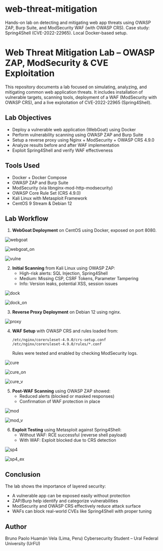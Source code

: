 # web-threat-mitigation
Hands-on lab on detecting and mitigating web app threats using OWASP ZAP, Burp Suite, and ModSecurity WAF (with OWASP CRS). Case study: Spring4Shell (CVE-2022-22965). Local Docker-based setup.

# Web Threat Mitigation Lab – OWASP ZAP, ModSecurity & CVE Exploitation

This repository documents a lab focused on simulating, analyzing, and mitigating common web application threats. It includes installation of vulnerable targets, scanning tools, deployment of a WAF (ModSecurity with OWASP CRS), and a live exploitation of CVE-2022-22965 (Spring4Shell).

## Lab Objectives

- Deploy a vulnerable web application (WebGoat) using Docker
- Perform vulnerability scanning using OWASP ZAP and Burp Suite
- Setup a reverse proxy using Nginx + ModSecurity + OWASP CRS 4.9.0
- Analyze results before and after WAF implementation
- Exploit Spring4Shell and verify WAF effectiveness

## Tools Used

- Docker + Docker Compose
- OWASP ZAP and Burp Suite
- ModSecurity (via libnginx-mod-http-modsecurity)
- OWASP Core Rule Set (CRS 4.9.0)
- Kali Linux with Metasploit Framework
- CentOS 9 Stream & Debian 12

## Lab Workflow

1. **WebGoat Deployment** on CentOS using Docker, exposed on port 8080.

![webgoat](screenshots/debian_webgoat.jpg)

![webgoat_on](screenshots/webgoat_on.jpg)

![vulne](screenshots/site_vulne.jpg)

2. **Initial Scanning** from Kali Linux using OWASP ZAP:
   - High-risk alerts: SQL Injection, Spring4Shell
   - Medium: Missing CSP, CSRF Tokens, Parameter Tampering
   - Info: Version leaks, potential XSS, session issues

![dock](screenshots/docker.jpg)

![dock_on](screenshots/docker_on.jpg)

3. **Reverse Proxy Deployment** on Debian 12 using nginx.

![proxy](screenshots/proxy_webgoat_debian.jpg)

4. **WAF Setup** with OWASP CRS and rules loaded from:
   ```
   /etc/nginx/coreruleset-4.9.0/crs-setup.conf
   /etc/nginx/coreruleset-4.9.0/rules/*.conf
   ```
   Rules were tested and enabled by checking ModSecurity logs.

![cure](screenshots/coreruleset.png)

![cure_on](screenshots/coreruleset_on.png)

![cure_v](screenshots/coreruleset_vuln.png)

5. **Post-WAF Scanning** using OWASP ZAP showed:
   - Reduced alerts (blocked or masked responses)
   - Confirmation of WAF protection in place

![mod](screenshots/modsec.jpg)

![mod_v](screenshots/modsec_vuln.png)

6. **Exploit Testing** using Metasploit against Spring4Shell:
   - Without WAF: RCE successful (reverse shell payload)
   - With WAF: Exploit blocked due to CRS detection

![sp4](screenshots/spring4shell_options.jpg)

![sp4_ex](screenshots/spring4shell_exploit.png)

## Conclusion

The lab shows the importance of layered security:
- A vulnerable app can be exposed easily without protection
- ZAP/Burp help identify and categorize vulnerabilities
- ModSecurity and OWASP CRS effectively reduce attack surface
- WAFs can block real-world CVEs like Spring4Shell with proper tuning

## Author

Bruno Paolo Huamán Vela  (Lima, Peru)
Cybersecurity Student – Ural Federal University (UrFU)  
